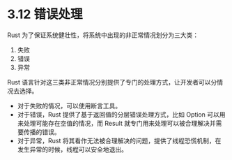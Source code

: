 # 3.12 错误处理

Rust 为了保证系统健壮性，将系统中出现的非正常情况划分为三大类：

1. 失败
2. 错误
3. 异常

Rust 语言针对这三类非正常情况分别提供了专门的处理方式，让开发者可以分情况去选择。

- 对于失败的情况，可以使用断言工具。
- 对于错误，Rust 提供了基于返回值的分层错误处理方式，比如 Option 可以用来处理可能存在空值的情况，而 Result 就专门用来处理可以被合理解决并需要传播的错误。
- 对于异常，Rust 将其看作无法被合理解决的问题，提供了线程恐慌机制，在发生异常的时候，线程可以安全地退出。

